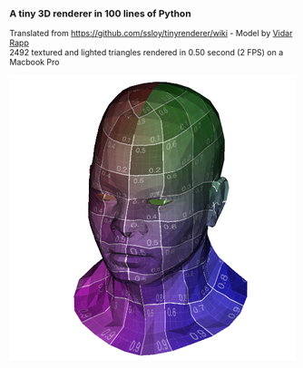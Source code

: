 ### A tiny 3D renderer in 100 lines of Python

Translated from https://github.com/ssloy/tinyrenderer/wiki - Model by [Vidar Rapp](https://se.linkedin.com/in/vidarrapp)  
2492 textured and lighted triangles rendered in 0.50 second (2 FPS) on a Macbook Pro  

![](./output.png)
